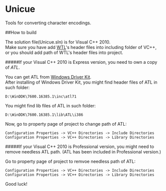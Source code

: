 Unicue
======

Tools for converting character encodings.

##How to build

The solution file(Unicue.sln) is for Visual C++ 2010.  
Make sure you have add [WTL](http://sourceforge.net/projects/wtl/files/WTL%208.1/)'s header files into including folder of VC++, or 
you should add path of WTL's header files into project.

#####If your Visual C++ 2010 is Express version, you need to own a copy of *ATL*.

You can get ATL from [Windows Driver Kit](http://msdn.microsoft.com/en-us/library/windows/hardware/hh852362.aspx).  
After installing of Windows Driver Kit, you might find header files of ATL in such folder:

    D:\WinDDK\7600.16385.1\inc\atl71

You might find lib files of ATL in such folder:

    D:\WinDDK\7600.16385.1\lib\ATL\i386

Now, go to property page of project to change path of ATL:

    Configuration Properties -> VC++ Directories -> Include Directories
    Configuration Properties -> VC++ Directories -> Library Directories


#####If your Visual C++ 2010 is Professional version, you might need to remove needless ATL path.
(ATL has been included in Professional version.)

Go to property page of project to remvoe needless path of ATL:

    Configuration Properties -> VC++ Directories -> Include Directories
    Configuration Properties -> VC++ Directories -> Library Directories

Good luck!

